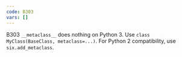 ```yaml
---
code: B303
vars: []
---
```


B303 `__metaclass__` does nothing on Python 3. Use `class MyClass(BaseClass, metaclass=...)`. For Python 2 compatibility, use `six.add_metaclass`.